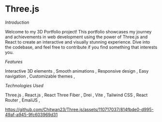 # Three.js



*Introduction*

Welcome to my 3D Portfolio project! This portfolio showcases my journey and achievements in web development using the power of Three.js and React to create an interactive and visually stunning experience. Dive into the codebase, and feel free to contribute if you find something that interests you.

*Features*

Interactive 3D elements , 
Smooth animations  ,
Responsive design ,
Easy navigation ,
Customizable themes ,

*Technologies Used*

Three.js ,
React.js ,
React Three Fiber ,
Drei ,
Vite ,
Tailwind CSS ,
React Router ,
EmailJS ,

https://github.com/Chitwan23/Three.js/assets/110717037/814fbde0-d995-49af-a945-9fc603969d31
